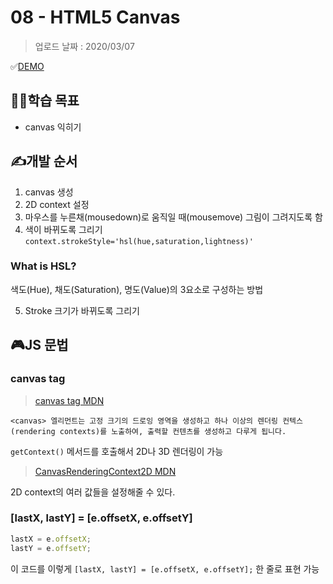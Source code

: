 # 08 - HTML5 Canvas

> 업로드 날짜 : 2020/03/07

✅[DEMO](https://sewonkimm.github.io/JavaScript30/08-HTML5Canvas/index.html)

## 👨‍🎓학습 목표

- canvas 익히기

## ✍️개발 순서

1. canvas 생성
2. 2D context 설정
3. 마우스를 누른채(mousedown)로 움직일 때(mousemove) 그림이 그려지도록 함
4. 색이 바뀌도록 그리기  
   `context.strokeStyle='hsl(hue,saturation,lightness)'`

### What is HSL?

색도(Hue), 채도(Saturation), 명도(Value)의 3요소로 구성하는 방법

5. Stroke 크기가 바뀌도록 그리기

## 🎮JS 문법

### canvas tag

> [canvas tag MDN](https://developer.mozilla.org/ko/docs/Web/HTML/Canvas/Tutorial/Basic_usage)

```
<canvas> 엘리먼트는 고정 크기의 드로잉 영역을 생성하고 하나 이상의 렌더링 컨텍스(rendering contexts)를 노출하여, 출력할 컨텐츠를 생성하고 다루게 됩니다.
```

`getContext()` 메서드를 호출해서 2D나 3D 렌더링이 가능

> [CanvasRenderingContext2D MDN](https://developer.mozilla.org/ko/docs/Web/API/CanvasRenderingContext2D)

2D context의 여러 값들을 설정해줄 수 있다.

### [lastX, lastY] = [e.offsetX, e.offsetY]

```javascript
lastX = e.offsetX;
lastY = e.offsetY;
```

이 코드를 이렇게 `[lastX, lastY] = [e.offsetX, e.offsetY];` 한 줄로 표현 가능
